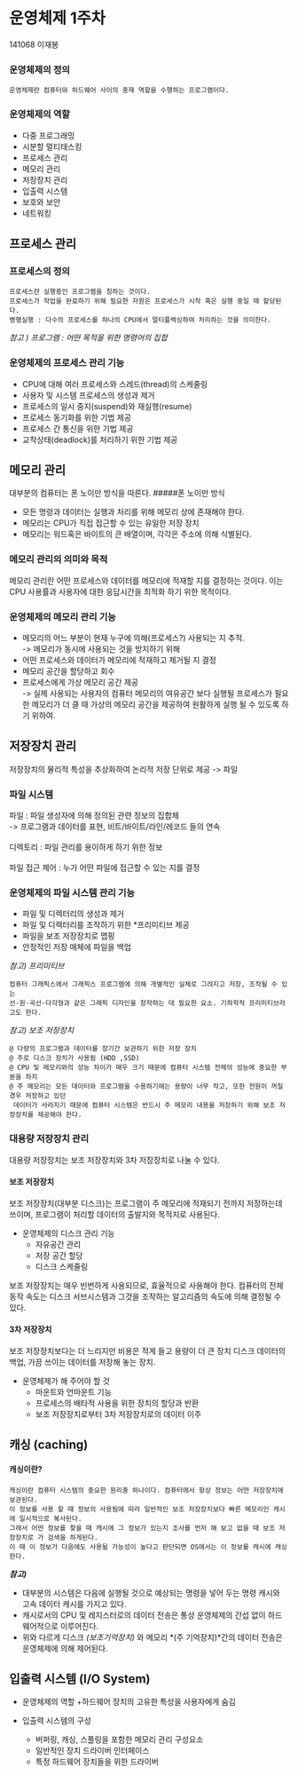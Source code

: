 # 운영체제 1주차 
141068 이재봉 

### 운영체제의 정의
```
운영체제란 컴퓨터와 하드웨어 사이의 중재 역할을 수행하는 프로그램이다. 
```
### 운영체제의 역할 
+ 다중 프로그래밍 
+ 시분할 멀티태스킹
+ 프로세스 관리
+ 메모리 관리 
+ 저장장치 관리
+ 입출력 시스템 
+ 보호와 보안 
+ 네트워킹 

## 프로세스 관리 

### 프로세스의 정의 
```
프로세스란 실행중인 프로그램을 칭하는 것이다. 
프로세스가 작업을 완료하기 위해 필요한 자원은 프로세스가 시작 혹은 실행 중일 때 할당된다. 
병행실행 : 다수의 프로세스를 하나의 CPU에서 멀티플렉싱하여 처리하는 것을 의미한다.

```
*참고 ) 프로그램 : 어떤 목적을 위한 명령어의 집합* 

### 운영체제의 프로세스 관리 기능 
- CPU에 대해 여러 프로세스와 스레드(thread)의 스케줄링
- 사용자 및 시스템 프로세스의 생성과 제거
- 프로세스의 일시 중지(suspend)와 재실행(resume)
- 프로세스 동기화를 위한 기법 제공
- 프로세스 간 통신을 위한 기법 제공
- 교착상태(deadlock)를 처리하기 위한 기법 제공

## 메모리 관리 

대부분의 컴퓨터는 폰 노이만 방식을 따른다.
#####폰 노이만 방식
+ 모든 명령과 데이터는 실행과 처리를 위해 메모리 상에 존재해야 한다.
+ 메모리는 CPU가 직접 접근할 수 있는 유일한 저장 장치
+ 메모리는 워드혹은 바이트의 큰 배열이며, 각각은 주소에 의해 식별된다. 

### 메모리 관리의 의미와 목적
메모리 관리란 어떤 프로세스와 데이터를 메모리에 적재할 지를 결정하는 것이다. 이는 CPU 사용률과 사용자에 대한 응답시간을 최적화 하기 위한 목적이다.

### 운영체제의 메모리 관리 기능 
+ 메모리의 어느 부분이 현재 누구에 의해(프로세스?) 사용되는 지 추적.<br> -> 메모리가 동시에 사용되는 것을 방지하기 위해
+ 어떤 프로세스와 데이터가 메모리에 적재하고 제거될 지 결정 
+ 메모리 공간을 할당하고 회수
+ 프로세스에게 가상 메모리 공간 제공<br> -> 실제 사용되는 사용자의 컴퓨터 메모리의 여유공간 보다 실행될 프로세스가 필요한 메모리가 더 클 때 가상의 메모리 공간을 제공하여 원활하게 실행 될 수 있도록 하기 위하여.


## 저장장치 관리 

저장장치의 물리적 특성을 추상화하여 논리적 저장 단위로 제공 ->  파일 

### 파일 시스템

파일 : 파일 생성자에 의해 정의된 관련 정보의 집합체 <br>
-> 프로그램과 데이터를 표현, 비트/바이트/라인/레코드 들의 연속 <br><br>
디렉토리 : 파일 관리를 용이하게 하기 위한 정보 <br><br>
파일 접근 제어 : 누가 어떤 파일에 접근할 수 있는 지를 결정

### 운영체제의 파일 시스템 관리 기능 
+ 파일 및 디렉터리의 생성과 제거
+ 파일 및 디렉터리를 조작하기 위한 *프리미티브 제공 <br> 
+ 파일을 보조 저장장치로 맵핑 
+ 안정적인 저장 매체에 파일을 백업 

*참고) 프리미티브*
	
	컴퓨터 그래픽스에서 그래픽스 프로그램에 의해 개별적인 실체로 그려지고 저장, 조작될 수 있는 
	선·원·곡선·다각형과 같은 그래픽 디자인을 창작하는 데 필요한 요소. 기하학적 프리미티브라고도 한다.

*참고) 보조 저장장치*

	@ 다량의 프로그램과 데이터를 장기간 보관하기 위한 저장 장치
	@ 주로 디스크 장치가 사용됨 (HDD ,SSD)
	@ CPU 및 메모리와의 성능 차이가 매우 크기 때문에 컴퓨터 시스템 전체의 성능에 중요한 부분을 차지
	@ 주 메모리는 모든 데이터와 프로그램을 수용하기에는 용량이 너무 작고, 또한 전원이 꺼질 경우 저장하고 있던
	 데이터가 사라지기 때문에 컴퓨터 시스템은 반드시 주 메모리 내용을 저장하기 위해 보조 저장장치를 제공해야 한다. 


### 대용량 저장장치 관리
대용량 저장장치는 보조 저장장치와 3차 저장장치로 나눌 수 있다.  

#### 보조 저장장치
보조 저장장치(대부분 디스크)는 프로그램이 주 메모리에 적재되기 전까지 저장하는데 쓰이며, 프로그램이 처리할 데이터의 출발지와 목적지로 사용된다.
	
+ 운영체제의 디스크 관리 기능 
	+ 자유공간 관리
	+ 저장 공간 할당 
	+ 디스크 스케줄링 
	
보조 저장장치는 매우 빈번하게 사용되므로, 효율적으로 사용해야 한다. 컴퓨터의 전체 동작 속도는 디스크 서브시스템과 그것을 조작하는 알고리즘의 속도에 의해 결정될 수 있다.

#### 3차 저장장치 
보조 저장장치보다는 더 느리지만 비용은 적게 들고 용량이 더 큰 장치 
디스크 데이터의 백업, 가끔 쓰이는 데이터를 저장해 놓는 장치.

+ 운영체제가 해 주어야 할 것 
	+ 마운트와 언마운트 기능
	+ 프로세스의 배타적 사용을 위한 장치의 할당과 반환
	+ 보조 저장장치로부터 3차 저장장치로의 데이터 이주 
	
	
## 캐싱 (caching)
#### 캐싱이란?
```
캐싱이란 컴퓨터 시스템의 중요한 원리중 하나이다. 컴퓨터에서 항상 정보는 어떤 저장장치에 보관된다. 
이 정보를 사용 할 때 정보의 사용됨에 따라 일반적인 보조 저장장치보다 빠른 메모리인 캐시에 일시적으로 복사된다.
그래서 어떤 정보를 찾을 때 캐시에 그 정보가 있는지 조사를 먼저 해 보고 없을 때 보조 저장장치로 가 검색을 하게된다.
이 때 이 정보가 다음에도 사용될 가능성이 높다고 판단되면 OS에서는 이 정보를 캐시에 캐싱한다.   
```
___참고)___

+ 대부분의 시스템은 다음에 실행될 것으로 예상되는 명령을 넣어 두는 명령 캐시와 고속 데이터 캐시를 가지고 있다. 
+ 캐시로서의 CPU 및 레지스터로의 데이터 전송은 통상 운영체제의 간섭 없이 하드웨어적으로 이루어진다. 
+ 위와 다르게 디스크 *(보조기억장치)* 와 메모리 *(주 기억장치)*간의 데이터 전송은 운영체제에 의해 제어된다. 


	
## 입출력 시스템 (I/O System)
+ 운영체제의 역할 
	+하드웨어 장치의 고유한 특성을 사용자에게 숨김 
	
+ 입출력 시스템의 구성 
	+ 버퍼링, 캐싱, 스풀링을 포함한 메모리 관리 구성요소
	+ 일반적인 장치 드라이버 인터페이스
	+ 특정 하드웨어 장치들을 위한 드라이버












































 




